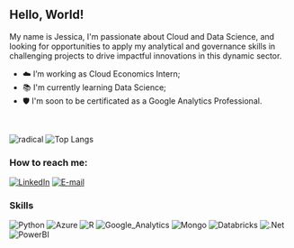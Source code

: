## Hello, World!

My name is Jessica, I'm passionate about Cloud and Data Science, and looking for opportunities to apply my analytical and governance skills in challenging projects to drive impactful innovations in this dynamic sector.

- ☁️ I’m working as Cloud Economics Intern;
- 📚 I'm currently learning Data Science;
- 🛡️ I'm soon to be certificated as a Google Analytics Professional.
<br>

![radical](https://github-readme-stats.vercel.app/api?username=jessicadeassis&show_icons=true&hide=contribs,prs&cache_seconds=86400&theme=radical)
![Top Langs](https://github-readme-stats.vercel.app/api/top-langs/?username=jessicadeassis&cache_seconds=86400&theme=radical)

### How to reach me:

[![LinkedIn](https://img.shields.io/badge/-LinkedIn-000?style=for-the-badge&logo=linkedin&logoColor=9F2B68)](https://www.linkedin.com/in/jessicacdeassis/)
[![E-mail](https://img.shields.io/badge/-Email-000?style=for-the-badge&logo=microsoft-outlook&logoColor=9F2B68)](mailto:jessicadeassis93@gmail.com)


### Skills 

![Python](https://img.shields.io/badge/Python-000?style=for-the-badge&logo=python&logoColor=9F2B68)
![Azure](https://img.shields.io/badge/microsoft%20azure-000?style=for-the-badge&logo=microsoft-azure&logoColor=9F2B68)
![R](https://img.shields.io/badge/R-000?style=for-the-badge&logo=r&logoColor=9F2B68)
![Google_Analytics](https://img.shields.io/badge/Google%20Analytics-000?style=for-the-badge&logo=google%20analytics&logoColor=9F2B68)
![Mongo](https://img.shields.io/badge/MongoDB-000?style=for-the-badge&logo=mongodb&logoColor=9F2B68)
![Databricks](https://img.shields.io/badge/Databricks-000?style=for-the-badge&logo=Databricks&logoColor=9F2B68)
![.Net](https://img.shields.io/badge/.NET-000?style=for-the-badge&logo=dotnet&logoColor=9F2B68)
![PowerBI](https://img.shields.io/badge/PowerBI-000?style=for-the-badge&logo=Power%20BI&logoColor=9F2B68)

